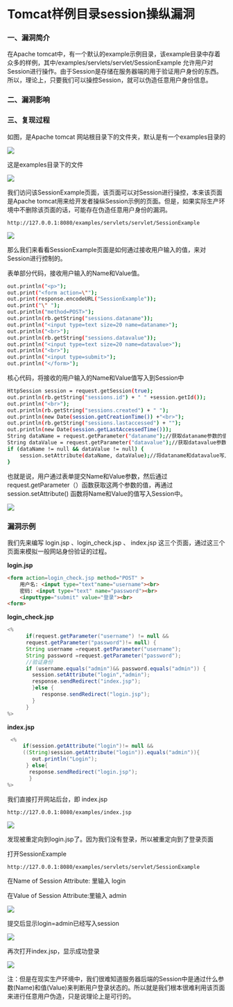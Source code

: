# Tomcat样例目录session操纵漏洞

### 一、漏洞简介

在Apache tomcat中，有一个默认的example示例目录，该example目录中存着众多的样例，其中/examples/servlets/servlet/SessionExample 允许用户对Session进行操作。由于Session是存储在服务器端的用于验证用户身份的东西。所以，理论上，只要我们可以操控Session，就可以伪造任意用户身份信息。

### 二、漏洞影响

### 三、复现过程

如图，是Apache tomcat 网站根目录下的文件夹，默认是有一个examples目录的

![](images/15893692485778.png)


这是examples目录下的文件

![](images/15893692550696.png)


我们访问该SessionExample页面，该页面可以对Session进行操控，本来该页面是Apache tomcat用来给开发者操纵Session示例的页面。但是，如果实际生产环境中不删除该页面的话，可能存在伪造任意用户身份的漏洞。


```
http://127.0.0.1:8080/examples/servlets/servlet/SessionExample
```

![](images/15893692670689.png)


那么我们来看看SessionExample页面是如何通过接收用户输入的值，来对Session进行控制的。

表单部分代码，接收用户输入的Name和Value值。


```bash
out.println("<p>");
out.print("<form action=\"");
out.print(response.encodeURL("SessionExample"));
out.print("\" ");
out.println("method=POST>");
out.println(rb.getString("sessions.dataname"));
out.println("<input type=text size=20 name=dataname>");
out.println("<br>");
out.println(rb.getString("sessions.datavalue"));
out.println("<input type=text size=20 name=datavalue>");
out.println("<br>");
out.println("<input type=submit>");
out.println("</form>");
```

核心代码，将接收的用户输入的Name和Value值写入到Session中


```bash
HttpSession session = request.getSession(true);
out.println(rb.getString("sessions.id") + " " +session.getId());
out.println("<br>");
out.println(rb.getString("sessions.created") + " ");
out.println(new Date(session.getCreationTime()) +"<br>");
out.println(rb.getString("sessions.lastaccessed") + "");
out.println(new Date(session.getLastAccessedTime()));
String dataName = request.getParameter("dataname");//获取dataname参数的值
String dataValue = request.getParameter("datavalue");//获取datavalue参数的值
if (dataName != null && dataValue != null) {
    session.setAttribute(dataName, dataValue);//将dataname和datavalue写入session
}
```

也就是说，用户通过表单提交Name和Value参数，然后通过request.getParameter（）函数获取这两个参数的值，再通过session.setAttribute() 函数将Name和Value的值写入Session中。

![](images/15893692948283.png)


### 漏洞示例

我们先来编写 login.jsp 、login_check.jsp 、 index.jsp 这三个页面，通过这三个页面来模拟一般网站身份验证的过程。

**login.jsp**


```html
<form action=login_check.jsp method="POST" >  
    用户名: <input type="text"name="username"><br> 
    密码: <input type="text" name="password"><br> 
    <inputtype="submit" value="登录"><br> 
<form>
```

**login_check.jsp**


```java
<% 
      if(request.getParameter("username") != null && 
      request.getParameter("password")!= null) {  
      String username =request.getParameter("username"); 
      String password =request.getParameter("password"); 
      //验证身份 
      if (username.equals("admin")&& password.equals("admin")) {  
        session.setAttribute("login","admin"); 
        response.sendRedirect("index.jsp"); 
        }else { 
           response.sendRedirect("login.jsp"); 
        }  
      } 
%>
```

**index.jsp**


```java
 <% 
     if(session.getAttribute("login")!= null &&
     ((String)session.getAttribute("login")).equals("admin")){ 
        out.println("Login"); 
      } else{
       response.sendRedirect("login.jsp");
       }
%>
```

我们直接打开网站后台，即 index.jsp


```
http://127.0.0.1:8080/examples/index.jsp
```

![](images/15893693458708.png)


发现被重定向到login.jsp了。因为我们没有登录，所以被重定向到了登录页面

打开SessionExample


```
http://127.0.0.1:8080/examples/servlets/servlet/SessionExample
```

在Name of Session Attribute: 里输入 login

在Value of Session Attribute:里输入 admin

![](images/15893693587101.png)


提交后显示login=admin已经写入session

![](images/15893693663141.png)


再次打开index.jsp，显示成功登录

![](images/15893693738270.png)


注：但是在现实生产环境中，我们很难知道服务器后端的Session中是通过什么参数(Name)和值(Value)来判断用户登录状态的。所以就是我们根本很难利用该页面来进行任意用户伪造，只是说理论上是可行的。